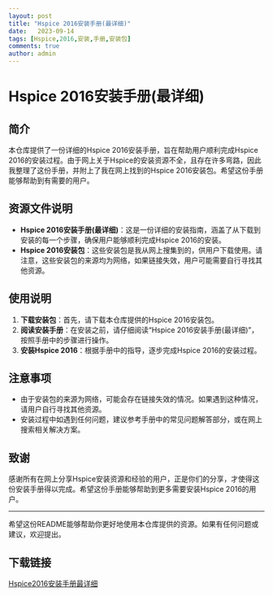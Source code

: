 ```yaml
---
layout: post
title: "Hspice 2016安装手册(最详细)"
date:   2023-09-14
tags: [Hspice,2016,安装,手册,安装包]
comments: true
author: admin
---
```

# Hspice 2016安装手册(最详细)

## 简介
本仓库提供了一份详细的Hspice 2016安装手册，旨在帮助用户顺利完成Hspice 2016的安装过程。由于网上关于Hspice的安装资源不全，且存在许多弯路，因此我整理了这份手册，并附上了我在网上找到的Hspice 2016安装包。希望这份手册能够帮助到有需要的用户。

## 资源文件说明
- **Hspice 2016安装手册(最详细)**：这是一份详细的安装指南，涵盖了从下载到安装的每一个步骤，确保用户能够顺利完成Hspice 2016的安装。
- **Hspice 2016安装包**：这些安装包是我从网上搜集到的，供用户下载使用。请注意，这些安装包的来源均为网络，如果链接失效，用户可能需要自行寻找其他资源。

## 使用说明
1. **下载安装包**：首先，请下载本仓库提供的Hspice 2016安装包。
2. **阅读安装手册**：在安装之前，请仔细阅读“Hspice 2016安装手册(最详细)”，按照手册中的步骤进行操作。
3. **安装Hspice 2016**：根据手册中的指导，逐步完成Hspice 2016的安装过程。

## 注意事项
- 由于安装包的来源为网络，可能会存在链接失效的情况。如果遇到这种情况，请用户自行寻找其他资源。
- 安装过程中如遇到任何问题，建议参考手册中的常见问题解答部分，或在网上搜索相关解决方案。

## 致谢
感谢所有在网上分享Hspice安装资源和经验的用户，正是你们的分享，才使得这份安装手册得以完成。希望这份手册能够帮助到更多需要安装Hspice 2016的用户。

---

希望这份README能够帮助你更好地使用本仓库提供的资源。如果有任何问题或建议，欢迎提出。

## 下载链接

[Hspice2016安装手册最详细](https://pan.quark.cn/s/b7033f35b7e0)